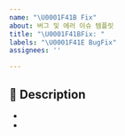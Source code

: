 ```yaml
---
name: "\U0001F41B Fix"
about: 버그 및 에러 이슈 템플릿
title: "\U0001F41BFix: "
labels: "\U0001F41E BugFix"
assignees: ''

---
```


## 📌 Description
- 
-

